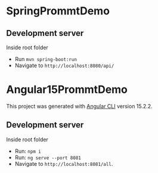 
# SpringPrommtDemo

## Development server

Inside root folder
   - Run `mvn spring-boot:run`
   - Navigate to `http://localhost:8080/api/`


# Angular15PrommtDemo

This project was generated with [Angular CLI](https://github.com/angular/angular-cli) version 15.2.2.

## Development server

Inside root folder 
- Run: `npm i`
- Run: `ng serve --port 8081`
- Navigate to `http://localhost:8081/all`.